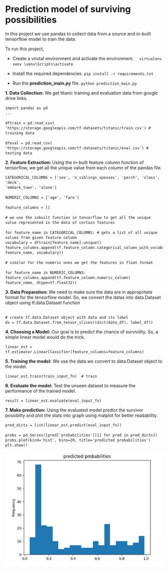 # Prediction model of surviving possibilities

In this project we use pandas to collect data from a source and in-built tensorflow model to train the data.

To run this project,

- Create a virutal environment and activate the environment.
  `  virtualenv venv
\venv\Scripts\activate`

- Install the required dependencies.
  `pip install -r requirements.txt
`

- Run the **prediction_main.py** file.
  `python prediction_main.py`

**1. Data Collection:**
We get titanic training and evaluation data from google drive links.

```
import pandas as pd
...

dftrain = pd.read_csv(
'https://storage.googleapis.com/tf-datasets/titanic/train.csv') # training data

dfeval = pd.read_csv(
'https://storage.googleapis.com/tf-datasets/titanic/eval.csv') # testing data
```

**2. Feature Extraction:**
Using the in-built feature column function of tensorflow, we get all the unique value from each column of the pandas file.

```
CATEGORICAL_COLUMNS = ['sex', 'n_siblings_spouses', 'parch', 'class', 'deck',
'embark_town', 'alone']

NUMERIC_COLUMNS = ['age', 'fare']

feature_columns = []

# we use the inbuilt function in tensorflow to get all the unique value represented in the data of certain features

for feature_name in CATEGORICAL_COLUMNS: # gets a list of all unique values from given feature column
vocabulary = dftrain[feature_name].unique()
feature_columns.append(tf.feature_column.categorical_column_with_vocabulary_list(
feature_name, vocabulary))

# similar for the numeric ones we get the features in float format

for feature_name in NUMERIC_COLUMNS:
feature_columns.append(tf.feature_column.numeric_column(
feature_name, dtype=tf.float32))
```

**3. Data Preparation:**
We need to make sure the data are in appropritate format for the tensorflow model. So, we convert the datas into data.Dataset object using tf.data.Dataset function

```

# create tf.data.Dataset object with data and its label
ds = tf.data.Dataset.from_tensor_slices((dict(data_df), label_df))

```

**4. Choosing a Model:**
Our goal is to predict the chance of survivility. So, a simple linear model would do the trick.

```
linear_est = tf.estimator.LinearClassifier(feature_columns=feature_columns)
```

**5. Training the model:**
We use the data we convert to data.Dataset object to the model.

```
linear_est.train(train_input_fn)  # train
```

**6. Evaluate the model:**
Test the unseen dataset to measure the performance of the trained model.

```
result = linear_est.evaluate(eval_input_fn)
```

**7. Make prediction:**
Using the evaluated model predict the survivor possibilty and plot the stats into graph using matplot for better readability.

```
pred_dicts = list(linear_est.predict(eval_input_fn))

probs = pd.Series([pred['probabilities'][1] for pred in pred_dicts])
probs.plot(kind='hist', bins=20, title='predicted probabilities')
plt.show()
```

<p align="center">
  <img src="./screenshots/prediction.JPG" alt="prediction">
</p>

